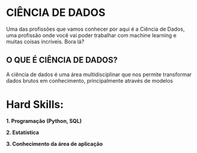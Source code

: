 <h1>CIÊNCIA DE DADOS</h1>
<p>Uma das profissões que vamos conhecer por aqui é a Ciência de Dados, uma profissão onde você vai poder trabalhar com machine learning e muitas coisas incríveis. Bora lá?</p>
<h2> O QUE É CIÊNCIA DE DADOS?</h2>
<p>A ciência de dados é uma área multidisciplinar que nos permite transformar dados brutos em conhecimento, principalmente através de modelos</p>
<h1>Hard Skills:</h1>
<p><b>1. Programação (Python, SQL)</b></p>
<p><b>2. Estatística</b></p>
<p><b>3. Conhecimento da área de aplicação</b></p>
